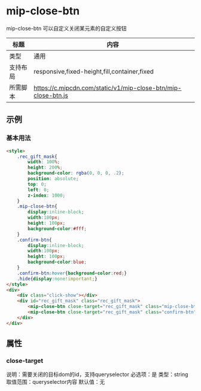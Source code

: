 # mip-close-btn

mip-close-btn 可以自定义关闭某元素的自定义按钮

标题|内容
----|----
类型|通用
支持布局|responsive,fixed-height,fill,container,fixed
所需脚本|https://c.mipcdn.com/static/v1/mip-close-btn/mip-close-btn.js

## 示例

### 基本用法
```html
<style>
	.rec_gift_mask{
		width: 100%;
		height: 200%;
		background-color: rgba(0, 0, 0, .2);
		position: absolute;
		top: 0;
		left: 0; 
		z-index: 1000;
	}
	.mip-close-btn{
		display:inline-block;
		width:100px;
		height: 100px;
		background-color:#fff;
	}
	.confirm-btn{
		display:inline-block;
		width:100px;
		height: 100px;
		background-color:blue;
	}
	.confirm-btn:hover{background-color:red;}
	.hide{display:none!important;}
</style>
<div>
	<div class="click-show"></div>
	<div id="rec_gift_mask" class="rec_gift_mask">
		<mip-close-btn close-target="rec_gift_mask" class="mip-close-btn">X</mip-close-btn>
		<mip-close-btn close-target="rec_gift_mask" class="confirm-btn">确定</mip-close-btn>
	</div>
</div>
```

## 属性

### close-target

说明：需要关闭的目标dom的id，支持queryselector
必选项：是
类型：string
取值范围：queryselector内容
默认值：无


